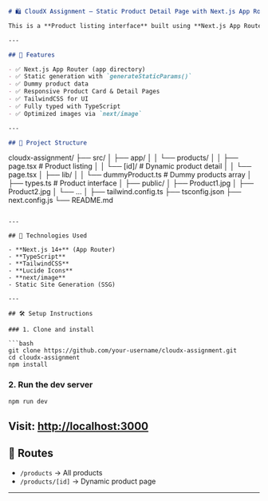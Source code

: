 ```markdown
# 🛍️ CloudX Assignment – Static Product Detail Page with Next.js App Router

This is a **Product listing interface** built using **Next.js App Router**. It displays a list of dummy products and uses dynamic routes like `/products/[id]` to show product details.

---

## 🚀 Features

- ✅ Next.js App Router (app directory)
- ✅ Static generation with `generateStaticParams()`
- ✅ Dummy product data 
- ✅ Responsive Product Card & Detail Pages
- ✅ TailwindCSS for UI
- ✅ Fully typed with TypeScript
- ✅ Optimized images via `next/image`

---

## 📁 Project Structure

```

cloudx-assignment/
├── src/
│   ├── app/
│   │   └── products/
│   │       ├── page.tsx              # Product listing
│   │       └── \[id]/                 # Dynamic product detail
│   │           └── page.tsx
│   ├── lib/
│   │   └── dummyProduct.ts           # Dummy products array
│   ├── types.ts                      # Product interface
│
├── public/
│   ├── Product1.jpg
│   ├── Product2.jpg
│   └── ...
│
├── tailwind.config.ts
├── tsconfig.json
├── next.config.js
└── README.md

````

---

## 🧠 Technologies Used

- **Next.js 14+** (App Router)
- **TypeScript**
- **TailwindCSS**
- **Lucide Icons**
- **next/image**
- Static Site Generation (SSG)

---

## 🛠️ Setup Instructions

### 1. Clone and install

```bash
git clone https://github.com/your-username/cloudx-assignment.git
cd cloudx-assignment
npm install
````

### 2. Run the dev server

```bash
npm run dev
```

Visit: [http://localhost:3000](http://localhost:3000)
---
## 📌 Routes

* `/products` → All products
* `/products/[id]` → Dynamic product page

---
